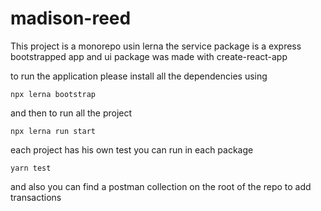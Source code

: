 # madison-reed

This project is a monorepo usin lerna the service package is a express
bootstrapped app and ui package was made with create-react-app

to run the application please install all the dependencies using 
``` 
npx lerna bootstrap
```
and then to run all the project
```
npx lerna run start
```
each project has his own test you can run in each package
```
yarn test
```

and also you can find a postman collection on the
root of the repo to add transactions
